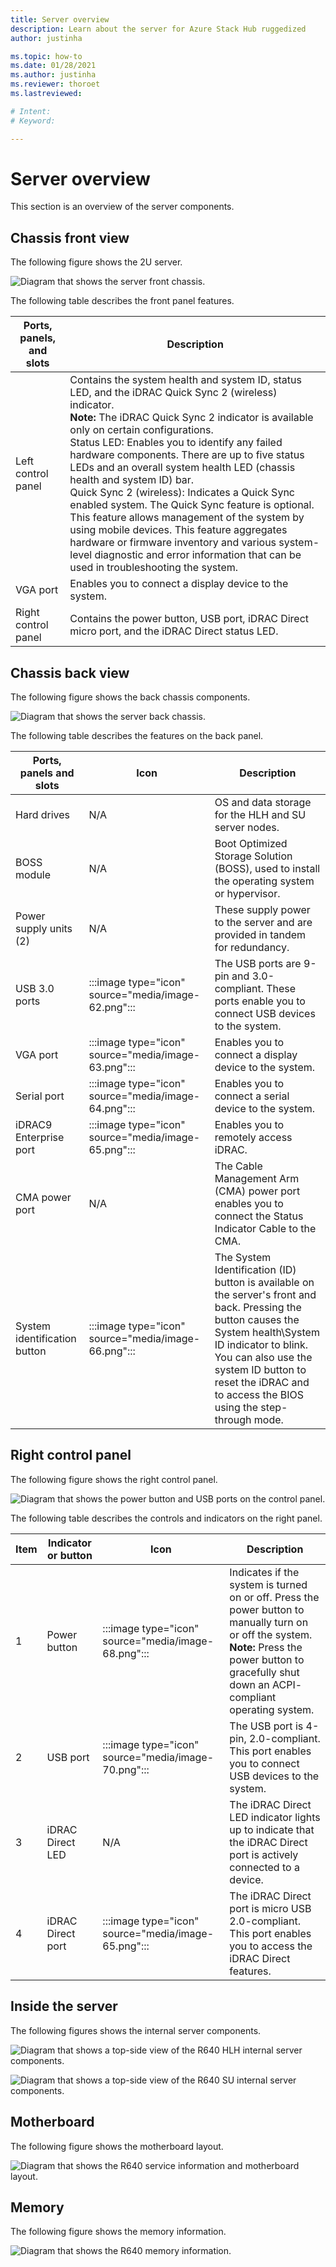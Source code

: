 ```yaml
---
title: Server overview
description: Learn about the server for Azure Stack Hub ruggedized
author: justinha

ms.topic: how-to
ms.date: 01/28/2021
ms.author: justinha
ms.reviewer: thoroet
ms.lastreviewed: 

# Intent: 
# Keyword: 

---
```


# Server overview

This section is an overview of the server components.

## Chassis front view

The following figure shows the 2U server.


![Diagram that shows the server front chassis.](media/image-60.png)

The following table describes the front
panel features.

| Ports, panels, and slots  | Description                                                                                                                                                                                                                                                                                                                                                                                                                                                                                                                                                                                                                                                                                                                                                                                        |
|---------------------------|----------------------------------------------------------------------------------------------------------------------------------------------------------------------------------------------------------------------------------------------------------------------------------------------------------------------------------------------------------------------------------------------------------------------------------------------------------------------------------------------------------------------------------------------------------------------------------------------------------------------------------------------------------------------------------------------------------------------------------------------------------------------------------------------------|
| Left control panel        | Contains the system health and system ID, status LED, and the iDRAC Quick Sync 2 (wireless) indicator. <br>**Note:** The iDRAC Quick Sync 2 indicator is available only on certain configurations. <br>Status LED: Enables you to identify any failed hardware components. There are up to five status LEDs and an overall system health LED (chassis health and system ID) bar. <br>Quick Sync 2 (wireless): Indicates a Quick Sync enabled system. The Quick Sync feature is optional. This feature allows management of the system by using mobile devices. This feature aggregates hardware or firmware inventory and various system-level diagnostic and error information that can be used in troubleshooting the system.  |
| VGA port                  | Enables you to connect a display device to the system.                                                                                                                                                                                                                                                                                                                                                                                                                                                                                                                                                                                                                                                                                                                                             |
| Right control panel       | Contains the power button, USB port, iDRAC Direct micro port, and the iDRAC Direct status LED.                                                                                                                                                                                                                                                                                                                                                                                                                                                                                                                                                                                                                                                                                                     |

## Chassis back view

The following figure shows the back chassis
components.


![Diagram that shows the server back chassis.](media/image-61.png)

The following table describes the features on the back panel.


| Ports, panels and slots       | Icon                      | Description                                                                                                                                                                                                                                                                 |
|-------------------------------|---------------------------|-----------------------------------------------------------------------------------------------------------------------------------------------------------------------------------------------------------------------------------------------------------------------------|
| Hard drives                   | N/A                       | OS and data storage for the HLH and SU server nodes.                                                                                                                                                                                                                        |
| BOSS module                   | N/A                       | Boot Optimized Storage Solution (BOSS), used to install the operating system or hypervisor.                                                                                                                                                                                 |
| Power supply units (2)        | N/A                       | These supply power to the server and are provided in tandem for redundancy.                                                                                                                                                                                                 |
| USB 3.0 ports                 |  :::image type="icon" source="media/image-62.png"::: | The USB ports are 9-pin and 3.0-compliant. These ports enable you to connect USB devices to the system.                                                                                                                                                                     |
| VGA port                      |   :::image type="icon" source="media/image-63.png":::  | Enables you to connect a display device to the system.                                                                                                                                                                                                                      |
| Serial port                   |   :::image type="icon" source="media/image-64.png":::  | Enables you to connect a serial device to the system.                                                                                                                                                                                                                       |
| iDRAC9 Enterprise port        |   :::image type="icon" source="media/image-65.png":::  | Enables you to remotely access iDRAC.                                                                                                                                                                                                                                       |
| CMA power port                | N/A                       | The Cable Management Arm (CMA) power port enables you to connect the Status Indicator Cable to the CMA.                                                                                                                                                                     |
| System identification button  |   :::image type="icon" source="media/image-66.png"::: | The System Identification (ID) button is available on the server's front and back. Pressing the button causes the System health\System ID indicator to blink. You can also use the system ID button to reset the iDRAC and to access the BIOS using the step-through mode.  |

## Right control panel

The following figure shows the right control
panel.

![Diagram that shows the power button and USB ports on the control panel.](media/image-67.png)

The following table describes the controls and indicators on the right
panel.


| Item  | Indicator or button  | Icon                      | Description                                                                                                                                                                                               |
|-------|----------------------|---------------------------|-----------------------------------------------------------------------------------------------------------------------------------------------------------------------------------------------------------|
| 1     | Power button         |   :::image type="icon" source="media/image-68.png":::  | Indicates if the system is turned on or off. Press the power button to manually turn on or off the system.  **Note:** Press the power button to gracefully shut down an ACPI- compliant operating system.  |
| 2     | USB port             | :::image type="icon" source="media/image-70.png":::    | The USB port is 4-pin, 2.0-compliant. This port enables you to connect USB devices to the system.                                                                                                         |
| 3     | iDRAC Direct LED     | N/A                       | The iDRAC Direct LED indicator lights up to indicate that the iDRAC Direct port is actively connected to a device.                                                                                        |
| 4     | iDRAC Direct port    |   :::image type="icon" source="media/image-65.png"::: | The iDRAC Direct port is micro USB 2.0-compliant. This port enables you to access the iDRAC Direct features.                                                                                              |

## Inside the server

The following figures shows the internal server components.

![Diagram that shows a top-side view of the R640 HLH internal server components.](media/image-71.png)


![Diagram that shows a top-side view of the R640 SU internal server components.](media/image-72.png)

## Motherboard

The following figure shows the motherboard layout.


![Diagram that shows the R640 service information and motherboard layout.](media/image-73.png)

## Memory

The following figure shows the memory
information.


![Diagram that shows the R640 memory information.](media/image-74.png)
